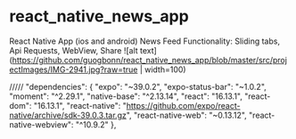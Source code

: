 # react_native_news_app
React Native App (ios and android) News Feed
Functionality: Sliding tabs, Api Requests, WebView, Share 
![alt text](https://github.com/guogbonn/react_native_news_app/blob/master/src/projectImages/IMG-2941.jpg?raw=true | width=100)


/////
  "dependencies": {
    "expo": "~39.0.2",
    "expo-status-bar": "~1.0.2",
    "moment": "^2.29.1",
    "native-base": "^2.13.14",
    "react": "16.13.1",
    "react-dom": "16.13.1",
    "react-native": "https://github.com/expo/react-native/archive/sdk-39.0.3.tar.gz",
    "react-native-web": "~0.13.12",
    "react-native-webview": "^10.9.2"
  },
